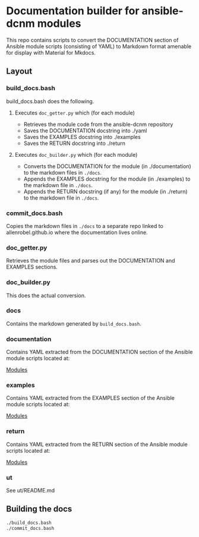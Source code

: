 # Documentation builder for ansible-dcnm modules

This repo contains scripts to convert the DOCUMENTATION section of
Ansible module scripts (consisting of YAML) to Markdown format
amenable for display with Material for Mkdocs.

## Layout

### build_docs.bash

build_docs.bash does the following.

1. Executes `doc_getter.py` which (for each module)
    - Retrieves the module code from the ansible-dcnm repository
    - Saves the DOCUMENTATION docstring into ./yaml
    - Saves the EXAMPLES docstring into ./examples
    - Saves the RETURN docstring into ./return

2. Executes `doc_builder.py` which (for each module)
    -   Converts the DOCUMENTATION for the module
        (in ./documentation) to the markdown files in `./docs`.
    -   Appends the EXAMPLES docstring for the module
        (in ./examples) to the markdown file in `./docs`.
    -   Appends the RETURN docstring (if any) for the module
        (in ./return) to the markdown file in `./docs`.

### commit_docs.bash

Copies the markdown files in `./docs` to a separate repo
linked to allenrobel.github.io where the documentation
lives online.

### doc_getter.py

Retrieves the module files and parses out the DOCUMENTATION
and EXAMPLES sections.

### doc_builder.py

This does the actual conversion.

### docs

Contains the markdown generated by `build_docs.bash`.

### documentation

Contains YAML extracted from the DOCUMENTATION section of the
Ansible module scripts located at:

[Modules](https://github.com/CiscoDevNet/ansible-dcnm/tree/develop/plugins/modules)

### examples

Contains YAML extracted from the EXAMPLES section of the 
Ansible module scripts located at:

[Modules](https://github.com/CiscoDevNet/ansible-dcnm/tree/develop/plugins/modules)

### return

Contains YAML extracted from the RETURN section of the 
Ansible module scripts located at:

[Modules](https://github.com/CiscoDevNet/ansible-dcnm/tree/develop/plugins/modules)

### ut

See ut/README.md 

## Building the docs

``` bash
./build_docs.bash
./commit_docs.bash
```
